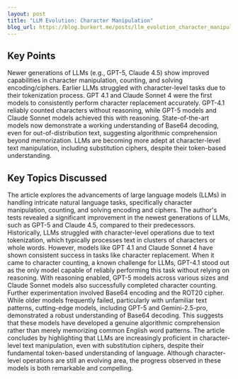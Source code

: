 ```yaml
---
layout: post 
title: "LLM Evolution: Character Manipulation"
blog_url: https://blog.burkert.me/posts/llm_evolution_character_manipulation/?utm_source=tldrai 
---
```




## Key Points

Newer generations of LLMs (e.g., GPT-5, Claude 4.5) show improved capabilities in character manipulation, counting, and solving encoding/ciphers.
Earlier LLMs struggled with character-level tasks due to their tokenization process.
GPT 4.1 and Claude Sonnet 4 were the first models to consistently perform character replacement accurately.
GPT-4.1 reliably counted characters without reasoning, while GPT-5 models and Claude Sonnet models achieved this with reasoning.
State-of-the-art models now demonstrate a working understanding of Base64 decoding, even for out-of-distribution text, suggesting algorithmic comprehension beyond memorization.
LLMs are becoming more adept at character-level text manipulation, including substitution ciphers, despite their token-based understanding.

## Key Topics Discussed

The article explores the advancements of large language models (LLMs) in handling intricate natural language tasks, specifically character manipulation, counting, and solving encoding and ciphers. The author's tests revealed a significant improvement in the newest generations of LLMs, such as GPT-5 and Claude 4.5, compared to their predecessors. Historically, LLMs struggled with character-level operations due to text tokenization, which typically processes text in clusters of characters or whole words. However, models like GPT 4.1 and Claude Sonnet 4 have shown consistent success in tasks like character replacement. When it came to character counting, a known challenge for LLMs, GPT-4.1 stood out as the only model capable of reliably performing this task without relying on reasoning. With reasoning enabled, GPT-5 models across various sizes and Claude Sonnet models also successfully completed character counting. Further experimentation involved Base64 encoding and the ROT20 cipher. While older models frequently failed, particularly with unfamiliar text patterns, cutting-edge models, including GPT-5 and Gemini-2.5-pro, demonstrated a robust understanding of Base64 decoding. This suggests that these models have developed a genuine algorithmic comprehension rather than merely memorizing common English word patterns. The article concludes by highlighting that LLMs are increasingly proficient in character-level text manipulation, even with substitution ciphers, despite their fundamental token-based understanding of language. Although character-level operations are still an evolving area, the progress observed in these models is both remarkable and compelling.

